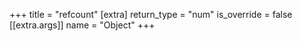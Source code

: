 +++
title = "refcount"
[extra]
return_type = "num"
is_override = false
[[extra.args]]
name = "Object"
+++